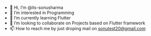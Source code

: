 - 👋 Hi, I’m @its-sonusharma
- 👀 I’m interested in Programming
- 🌱 I’m currently learning Flutter
- 💞️ I’m looking to collaborate on Projects based on Flutter framework
- 📫 How to reach me by just droping mail on sonutest20@gmail.com

<!---
its-sonusharma/its-sonusharma is a ✨ special ✨ repository because its `README.md` (this file) appears on your GitHub profile.
You can click the Preview link to take a look at your changes.
--->
